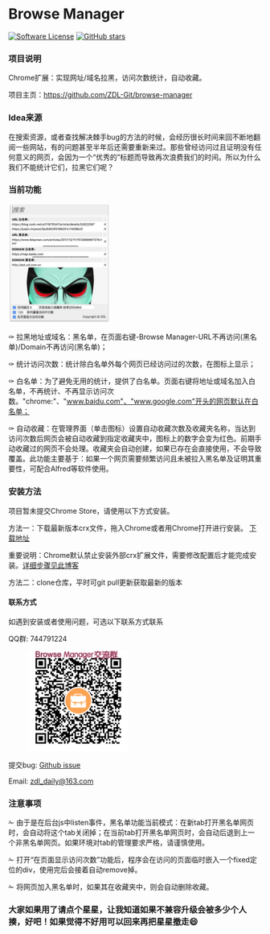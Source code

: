 # Browse Manager

[![Software License](https://img.shields.io/badge/license-MIT-brightgreen.svg)](LICENSE) [![GitHub stars](https://img.shields.io/github/stars/ZDL-Git/browse-manager.svg)](https://github.com/ZDL-Git/browse-manager/stargazers)

### 项目说明

Chrome扩展：实现网址/域名拉黑，访问次数统计，自动收藏。

项目主页：https://github.com/ZDL-Git/browse-manager

### Idea来源

在搜索资源，或者查找解决棘手bug的方法的时候，会经历很长时间来回不断地翻阅一些网站，有的问题甚至半年后还需要重新来过。那些曾经访问过且证明没有任何意义的网页，会因为一个“优秀的”标题而导致再次浪费我们的时间。所以为什么我们不能统计它们，拉黑它们呢？

### 当前功能

<img src="https://github.com/ZDL-Git/resources-store/blob/master/images/popup.jpg?raw=true" width="40%"/>

✑ 拉黑地址或域名：黑名单，在页面右键-Browse Manager-URL不再访问(黑名单)/Domain不再访问(黑名单)；

✑ 统计访问次数：统计除白名单外每个网页已经访问过的次数，在图标上显示；

✑ 白名单：为了避免无用的统计，提供了白名单。页面右键将地址或域名加入白名单，不再统计、不再显示访问次数。"chrome:"、"www.baidu.com"、"www.google.com"开头的网页默认在白名单；

✑ 自动收藏：在管理界面（单击图标）设置自动收藏次数及收藏夹名称，当达到访问次数后网页会被自动收藏到指定收藏夹中，图标上的数字会变为红色。前期手动收藏过的网页不会处理。收藏夹会自动创建，如果已存在会直接使用，不会导致覆盖。此功能主要基于：如果一个网页需要频繁访问且未被拉入黑名单及证明其重要性，可配合Alfred等软件使用。

### 安装方法

项目暂未提交Chrome Store，请使用以下方式安装。

方法一：下载最新版本crx文件，拖入Chrome或者用Chrome打开进行安装。
[下载地址](https://github.com/ZDL-Git/browse-manager/tree/master/distribution/crx)

重要说明：Chrome默认禁止安装外部crx扩展文件，需要修改配置后才能完成安装。[详细步骤见此博客](https://www.jianshu.com/p/a1248c522899)

方法二：clone仓库，平时可git pull更新获取最新的版本

#### 联系方式

如遇到安装或者使用问题，可选以下联系方式联系

QQ群: 744791224

&nbsp;&nbsp;&nbsp;&nbsp;&nbsp;&nbsp;&nbsp;&nbsp;&nbsp;
<img src="https://github.com/ZDL-Git/resources-store/blob/master/images/QQ-group-matrix-code-for-BM.png" width="200px"/>

提交bug: [Github issue](https://github.com/ZDL-Git/browse-manager/issues)

Email: zdl_daily@163.com

### 注意事项

✁ 由于是在后台js中listen事件，黑名单功能当前模式：在新tab打开黑名单网页时，会自动将这个tab关闭掉；在当前tab打开黑名单网页时，会自动后退到上一个非黑名单网页。如果环境对tab的管理要求严格，请谨慎使用。

✁ 打开“在页面显示访问次数”功能后，程序会在访问的页面临时嵌入一个fixed定位的div，使用完后会接着自动remove掉。

✁ 将网页加入黑名单时，如果其在收藏夹中，则会自动删除收藏。

### 大家如果用了请点个星星，让我知道如果不兼容升级会被多少个人揍，好吧！如果觉得不好用可以回来再把星星撤走😄
